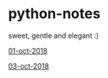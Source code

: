 # python-notes

sweet, gentle and elegant :)

[01-oct-2018](./notes-01-oct-2018.md)

[03-oct-2018](./notes-03-oct-2018.md)
